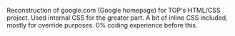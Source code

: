 Reconstruction of google.com (Google homepage) for TOP's HTML/CSS project.
Used internal CSS for the greater part. A bit of inline CSS included, mostly for override purposes.
0% coding experience before this. 